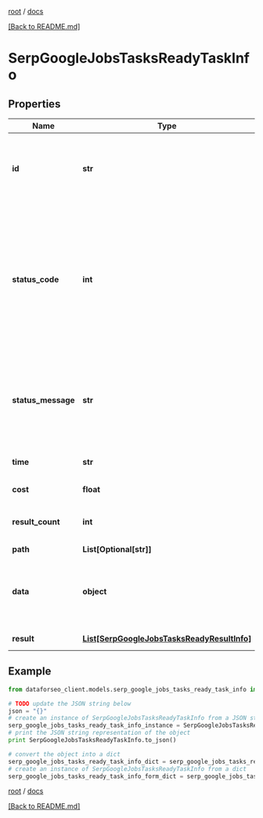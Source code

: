 [root](./../ "root") / [docs](./ "docs")

[[Back to README.md]](./../README.md "[Back to README.md]")

# SerpGoogleJobsTasksReadyTaskInfo

## Properties

Name | Type | Description | Notes
------------ | ------------- | ------------- | -------------
**id** | **str** | task identifier unique task identifier in our system in the UUID format | [optional]
**status_code** | **int** | status code of the task generated by DataForSEO, can be within the following range: 10000-60000 you can find the full list of the response codes here | [optional]
**status_message** | **str** | informational message of the task you can find the full list of general informational messages here | [optional]
**time** | **str** | execution time, seconds | [optional]
**cost** | **float** | total tasks cost, USD | [optional]
**result_count** | **int** | number of elements in the result array | [optional]
**path** | **List[Optional[str]]** | URL path | [optional]
**data** | **object** | contains the same parameters that you specified in the POST request | [optional]
**result** | [**List[SerpGoogleJobsTasksReadyResultInfo]**](SerpGoogleJobsTasksReadyResultInfo.md) | array of results | [optional]

## Example

```python
from dataforseo_client.models.serp_google_jobs_tasks_ready_task_info import SerpGoogleJobsTasksReadyTaskInfo

# TODO update the JSON string below
json = "{}"
# create an instance of SerpGoogleJobsTasksReadyTaskInfo from a JSON string
serp_google_jobs_tasks_ready_task_info_instance = SerpGoogleJobsTasksReadyTaskInfo.from_json(json)
# print the JSON string representation of the object
print SerpGoogleJobsTasksReadyTaskInfo.to_json()

# convert the object into a dict
serp_google_jobs_tasks_ready_task_info_dict = serp_google_jobs_tasks_ready_task_info_instance.to_dict()
# create an instance of SerpGoogleJobsTasksReadyTaskInfo from a dict
serp_google_jobs_tasks_ready_task_info_form_dict = serp_google_jobs_tasks_ready_task_info.from_dict(serp_google_jobs_tasks_ready_task_info_dict)
```

  

[root](./../ "root") / [docs](./ "docs")

[[Back to README.md]](./../README.md "[Back to README.md]")